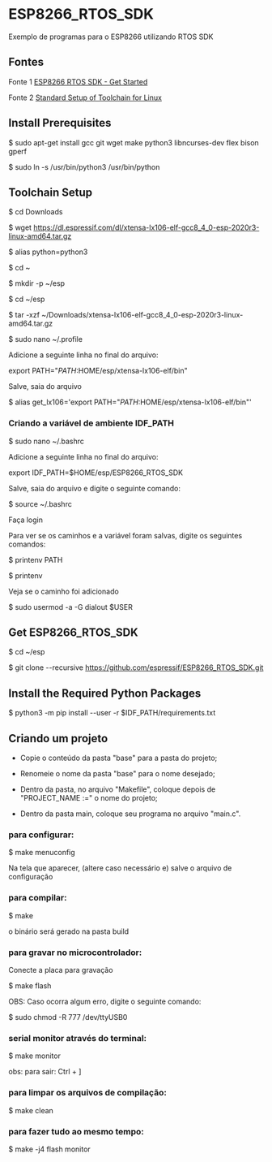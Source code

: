 # ESP8266_RTOS_SDK
Exemplo de programas para o ESP8266 utilizando RTOS SDK

## Fontes

Fonte 1 [ESP8266 RTOS SDK - Get Started](https://docs.espressif.com/projects/esp8266-rtos-sdk/en/latest/get-started/index.html)

Fonte 2 [Standard Setup of Toolchain for Linux](https://docs.espressif.com/projects/esp8266-rtos-sdk/en/latest/get-started/linux-setup.html)

## Install Prerequisites

$ sudo apt-get install gcc git wget make python3 libncurses-dev flex bison gperf

$ sudo ln -s /usr/bin/python3 /usr/bin/python

## Toolchain Setup

$ cd Downloads

$ wget https://dl.espressif.com/dl/xtensa-lx106-elf-gcc8_4_0-esp-2020r3-linux-amd64.tar.gz

$ alias python=python3

$ cd ~

$ mkdir -p ~/esp

$ cd ~/esp

$ tar -xzf ~/Downloads/xtensa-lx106-elf-gcc8_4_0-esp-2020r3-linux-amd64.tar.gz

$ sudo nano ~/.profile

Adicione a seguinte linha no final do arquivo:

export PATH="$PATH:$HOME/esp/xtensa-lx106-elf/bin"

Salve, saia do arquivo

$ alias get_lx106='export PATH="$PATH:$HOME/esp/xtensa-lx106-elf/bin"'

### Criando a variável de ambiente IDF_PATH

$ sudo nano ~/.bashrc

Adicione a seguinte linha no final do arquivo:

export IDF_PATH=$HOME/esp/ESP8266_RTOS_SDK

Salve, saia do arquivo e digite o seguinte comando:

$ source ~/.bashrc

Faça login

Para ver se os caminhos e a variável foram salvas, digite os seguintes comandos:

$ printenv PATH

$ printenv

Veja se o caminho foi adicionado

$ sudo usermod -a -G dialout $USER


## Get ESP8266_RTOS_SDK

$ cd ~/esp

$ git clone --recursive https://github.com/espressif/ESP8266_RTOS_SDK.git


## Install the Required Python Packages

$ python3 -m pip install --user -r $IDF_PATH/requirements.txt

## Criando um projeto

- Copie o conteúdo da pasta "base" para a pasta do projeto;
  
- Renomeie o nome da pasta "base" para o nome desejado;
  
- Dentro da pasta, no arquivo "Makefile", coloque depois de "PROJECT_NAME :=" o nome do projeto;

- Dentro da pasta main, coloque seu programa no arquivo "main.c".

### para configurar:

$ make menuconfig

Na tela que aparecer, (altere caso necessário e) salve o arquivo de configuração

### para compilar:

$ make

o binário será gerado na pasta build

### para gravar no microcontrolador:

Conecte a placa para gravação

$ make flash

OBS: Caso ocorra algum erro, digite o seguinte comando:

$ sudo chmod -R 777 /dev/ttyUSB0

### serial monitor através do terminal:

$ make monitor

obs: para sair: Ctrl + ]

### para limpar os arquivos de compilação:

$ make clean

### para fazer tudo ao mesmo tempo:

$ make -j4 flash monitor
